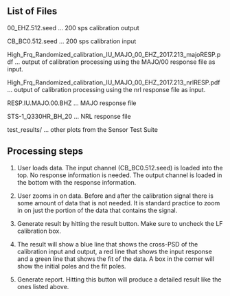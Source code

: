 ## List of Files


00_EHZ.512.seed
... 200 sps calibration output

CB_BC0.512.seed
... 200 sps calibration input

High_Frq_Randomized_calibration_IU_MAJO_00_EHZ_2017.213_majoRESP.pdf
... output of calibration processing using the MAJO/00 response file as input.

High_Frq_Randomized_calibration_IU_MAJO_00_EHZ_2017.213_nrlRESP.pdf
... output of calibration processing using the nrl response file as input.

RESP.IU.MAJO.00.BHZ
... MAJO response file

STS-1_Q330HR_BH_20
... NRL response file

test_results/
... other plots from the Sensor Test Suite

## Processing steps
1. User loads data.  The input channel (CB_BC0.512.seed) is loaded into the top.  No response information is needed.  The output channel is loaded in the bottom with the response information.

2. User zooms in on data.  Before and after the calibration signal there is some amount of data that is not needed.  It is standard practice to zoom in on just the portion of the data that contains the signal.

3. Generate result by hitting the result button. Make sure to uncheck the LF calibration box.

4. The result will show a blue line that shows the cross-PSD of the calibration input and output, a red line that shows the input response and a green line that shows the fit of the data.  A box in the corner will show the initial poles and the fit poles.

5. Generate report.  Hitting this button will produce a detailed result like the ones listed above.


